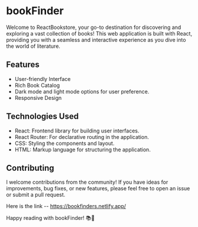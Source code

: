 <h1>bookFinder</h1>
Welcome to ReactBookstore, your go-to destination for discovering and exploring a vast collection of books! This web application is built with React, providing you with a seamless and interactive experience as you dive into the world of literature.

<h2>Features</h2>
<ul>
  <li>User-friendly Interface</li>
  <li>Rich Book Catalog</li>
  <li>Dark mode and light mode options for user preference.</li>
  <li>Responsive Design</li>
</ul>
<h2>Technologies Used</h2>
<ul>
<li>React: Frontend library for building user interfaces.</li>
<li>React Router: For declarative routing in the application.</li>
<li>CSS: Styling the components and layout.</li>
<li>HTML: Markup language for structuring the application.</li>
</ul>
<h2>Contributing</h2>
I welcome contributions from the community! If you have ideas for improvements, bug fixes, or new features, please feel free to open an issue or submit a pull request.

Here is the link -- https://bookfinders.netlify.app/

Happy reading with bookFinder! 📚🚀
